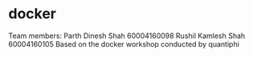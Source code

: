 # docker
Team members:
Parth Dinesh Shah 60004160098
Rushil Kamlesh Shah 60004160105
Based on the docker workshop conducted by quantiphi
